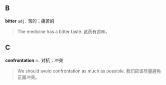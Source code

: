 ## B
**bitter** `adj.` 苦的；痛苦的
> The medicine has a bitter taste. 这药有苦味。

## C
**confrontation** `n.` 对抗；冲突
> We should avoid confrontation as much as possible. 我们应该尽量避免正面冲突。
